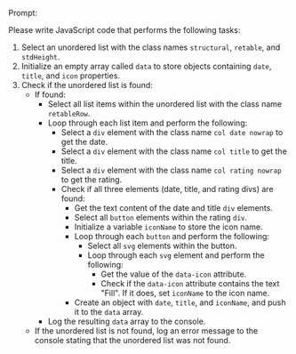 Prompt:

Please write JavaScript code that performs the following tasks:

1. Select an unordered list with the class names `structural`, `retable`, and `stdHeight`.
2. Initialize an empty array called `data` to store objects containing `date`, `title`, and `icon` properties.
3. Check if the unordered list is found:
   - If found:
     - Select all list items within the unordered list with the class name `retableRow`.
     - Loop through each list item and perform the following:
       - Select a `div` element with the class name `col date nowrap` to get the date.
       - Select a `div` element with the class name `col title` to get the title.
       - Select a `div` element with the class name `col rating nowrap` to get the rating.
       - Check if all three elements (date, title, and rating divs) are found:
         - Get the text content of the date and title `div` elements.
         - Select all `button` elements within the rating `div`.
         - Initialize a variable `iconName` to store the icon name.
         - Loop through each `button` and perform the following:
           - Select all `svg` elements within the button.
           - Loop through each `svg` element and perform the following:
             - Get the value of the `data-icon` attribute.
             - Check if the `data-icon` attribute contains the text "Fill". If it does, set `iconName` to the icon name.
         - Create an object with `date`, `title`, and `iconName`, and push it to the `data` array.
     - Log the resulting `data` array to the console.
   - If the unordered list is not found, log an error message to the console stating that the unordered list was not found.
